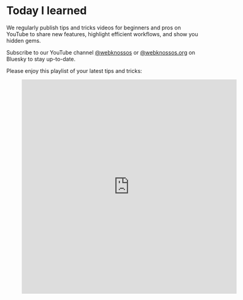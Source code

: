 # Today I learned

We regularly publish tips and tricks videos for beginners and pros on YouTube to share new features, highlight efficient workflows, and show you hidden gems.

Subscribe to our YouTube channel [@webknossos](https://www.youtube.com/@webknossos) or [@webknossos.org](https://bsky.app/profile/webknossos.org) on Bluesky to stay up-to-date. 

Please enjoy this playlist of your latest tips and tricks:

<figure class="video_container">
  <iframe width="560" height="560" src="https://www.youtube-nocookie.com/embed/videoseries?si=CqXiVKkxxFU8uETH&amp;list=PLpizOgyiA4kEGKFRQFOgjucZCKtI2GUZY&autoplay=1&loop=1&mute=1" title="YouTube video player" frameborder="0" allow="accelerometer; autoplay; clipboard-write; encrypted-media; gyroscope; picture-in-picture; web-share" referrerpolicy="strict-origin-when-cross-origin" allowfullscreen></iframe>
</figure>


